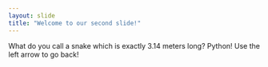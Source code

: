 ```yaml
---
layout: slide
title: "Welcome to our second slide!"
---
```

What do you call a snake which is exactly 3.14 meters long? Python!
Use the left arrow to go back!

